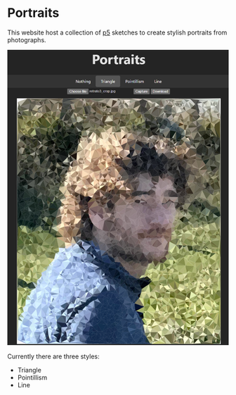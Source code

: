 # Portraits

This website host a collection of [p5](https://p5js.org/) sketches to create stylish portraits from photographs.

![screenshot](screenshot.png)

Currently there are three styles:

 - Triangle
 - Pointillism
 - Line

